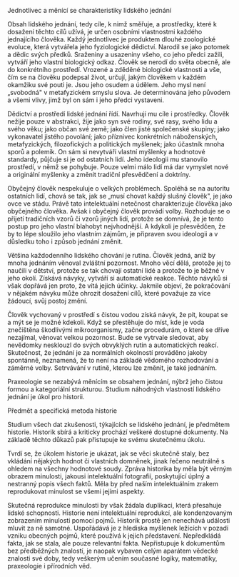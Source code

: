 Jednotlivec a měnící se charakteristiky lidského jednání

Obsah lidského jednání, tedy cíle, k nimž směřuje, a prostředky, které k dosažení těchto cílů užívá, je určen osobními vlastnostmi každého jednajícího člověka. Každý jednotlivec je produktem dlouhé zoologické evoluce, která vytvářela jeho fyziologické dědictví. Narodil se jako potomek a dědic svých předků. Sraženiny a usazeniny všeho, co jeho předci zažili, vytváří jeho vlastní biologický odkaz. Člověk se nerodí do světa obecně, ale do konkrétního prostředí. Vrozené a zděděné biologické vlastnosti a vše, čím se na člověku podepsal život, určují, jakým člověkem v každém okamžiku své pouti je. Jsou jeho osudem a údělem. Jeho mysl není „svobodná" v metafyzickém smyslu slova. Je determinována jeho původem a všemi vlivy, jimž byl on sám i jeho předci vystaveni.

Dědictví a prostředí lidské jednání řídí. Navrhují mu cíle i prostředky. Člověk nežije pouze v abstrakci, žije jako syn své rodiny, své rasy, svého lidu a svého věku; jako občan své země; jako člen jisté společenské skupiny; jako vykonavatel jistého povolání; jako příznivec konkrétních náboženských, metafyzických, filozofických a politických myšlenek; jako účastník mnoha sporů a polemik. On sám si nevytváří vlastní myšlenky a hodnotové standardy, půjčuje si je od ostatních lidí. Jeho ideologii mu stanovilo prostředí, v němž se pohybuje. Pouze velmi málo lidí má dar vymyslet nové a originální myšlenky a změnit tradiční přesvědčení a doktríny.

Obyčejný člověk nespekuluje o velkých problémech. Spoléhá se na autoritu ostatních lidí, chová se tak, jak se „musí chovat každý slušný člověk", je jako ovce ve stádu. Právě tato intelektuální netečnost charakterizuje člověka jako obyčejného člověka. Avšak i obyčejný člověk provádí volby. Rozhoduje se o přijetí tradičních vzorů či vzorů jiných lidí, protože se domnívá, že je tento postup pro jeho vlastní blahobyt nejvhodnější. A kdykoli je přesvědčen, že by to lépe sloužilo jeho vlastním zájmům, je připraven svou ideologii a v důsledku toho i způsob jednání změnit.

Většina každodenního lidského chování je rutina. Člověk jedná, aniž by mnoha jednáním věnoval zvláštní pozornost. Mnoho věcí dělá, protože jej to naučili v dětství, protože se tak chovají ostatní lidé a protože to je běžné v jeho okolí. Získává návyky, vytváří si automatické reakce. Těchto návyků si však dopřává jen proto, že vítá jejich účinky. Jakmile objeví, že pokračování v nějakém návyku může ohrozit dosažení cílů, které považuje za více žádoucí, svůj postoj změní.

Člověk vychovaný v prostředí s čistou vodou získá návyk, že pít, koupat se a mýt se je možné kdekoli. Když se přestěhuje do míst, kde je voda znečištěna škodlivými mikroorganismy, začne procedurám, o které se dříve nezajímal, věnovat velkou pozornost. Bude se vytrvale sledovat, aby nevědomky nesklouzl do svých obvyklých rutin a automatických reakcí. Skutečnost, že jednání je za normálních okolností prováděno jakoby spontánně, neznamená, že to není na základě vědomého rozhodování a záměrné volby. Setrvávání v rutině, kterou lze změnit, je také jednáním.

Praxeologie se nezabývá měnícím se obsahem jednání, nýbrž jeho čistou formou a kategoriální strukturou. Studium náhodných vlastností lidského jednání je úkol pro historii.

Předmět a specifická metoda historie

Studium všech dat zkušenosti, týkajících se lidského jednání, je předmětem historie. Historik sbírá a kriticky prochází veškeré dostupné dokumenty. Na základě těchto důkazů pak přistupuje ke svému skutečnému úkolu.

Tvrdí se, že úkolem historie je ukázat, jak se věci skutečně staly, bez vkládání nějakých hodnot či vlastních domněnek, jinak řečeno neutrálně s ohledem na všechny hodnotové soudy. Zpráva historika by měla být věrným obrazem minulosti, jakousi intelektuální fotografií, poskytující úplný a nestranný popis všech faktů. Měla by před naším intelektuálním zrakem reprodukovat minulost se všemi jejími aspekty.

Skutečná reprodukce minulosti by však žádala duplikaci, která přesahuje lidské schopnosti. Historie není intelektuální reprodukcí, ale kondenzovaným zobrazením minulosti pomocí pojmů. Historik prostě jen nenechává události mluvit za ně samotné. Uspořádává je z hlediska myšlenek ležících v pozadí vzniku obecných pojmů, které používá k jejich představení. Nepředkládá fakta, jak se stala, ale pouze relevantní fakta. Nepřistupuje k dokumentům bez předběžných znalostí, je naopak vybaven celým aparátem vědecké znalosti své doby, tedy veškerým učením současné logiky, matematiky, praxeologie i přírodních věd.